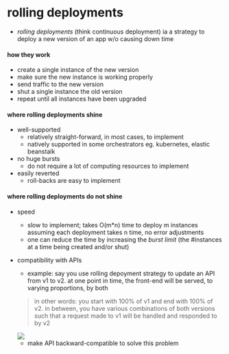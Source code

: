 # rolling deployments

* *rolling deployments* (think continuous deployment) ia a strategy to deploy a new version of an app w/o causing down time

#### how they work
* create a single instance of the new version
* make sure the new instance is working properly
* send traffic to the new version
* shut a single instance the old version
* repeat until all instances have been upgraded

#### where rolling deployments shine
* well-supported
    * relatively straight-forward, in most cases, to implement
    * natively supported in some orchestrators eg. kubernetes, elastic beanstalk
* no huge bursts
    * do not require a lot of computing resources to implement
* easily reverted
    * roll-backs are easy to implement

#### where rolling deployments do not shine
* speed
    * slow to implement; takes O(m*n) time to deploy m instances assuming each deployment takes n time, no error adjustments
    * one can reduce the time by increasing the *burst limit* (the #instances at a time being created and/or shut)
* compatibility with APIs
    * example: say you use rolling depoyment strategy to update an API from v1 to v2. at one point in time, the front-end will be served, to varying proportions, by both

    > in other words: you start with 100% of v1 and end with 100% of v2. in between, you have various combinations of both versions such that a request made to v1 will be
    handled and responded to by v2

    <img src="/errors.jpeg"/>

    * make API backward-compatible to solve this problem
 